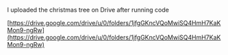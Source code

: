 I uploaded the christmas tree on Drive after running code 

[https://drive.google.com/drive/u/0/folders/1jfgGKncVQoMwiSQ4HmH7KaKMon9-ngRw](https://drive.google.com/drive/u/0/folders/1jfgGKncVQoMwiSQ4HmH7KaKMon9-ngRw)
